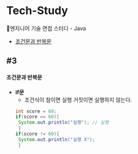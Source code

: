 # Tech-Study
📂엔지니어 기술 면접 스터디 - Java
- [조건문과 반복문](#3)

 ## #3
#### 조건문과 반복문

- **if문**
  - 조건식이 참이면 실행 거짓이면 실행하지 않는다.
  ```Java
  int score = 60;
  if(score == 60){
   System.out.println("실행"); // 실행
   }
  if(score != 60){
   System.out.println("실행 X");
   }
  ```

  
   
